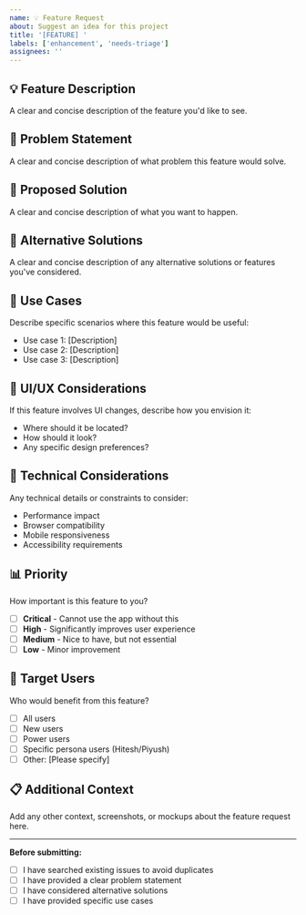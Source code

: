 ```yaml
---
name: 💡 Feature Request
about: Suggest an idea for this project
title: '[FEATURE] '
labels: ['enhancement', 'needs-triage']
assignees: ''
---
```


## 💡 Feature Description
A clear and concise description of the feature you'd like to see.

## 🎯 Problem Statement
A clear and concise description of what problem this feature would solve.

## 💭 Proposed Solution
A clear and concise description of what you want to happen.

## 🔄 Alternative Solutions
A clear and concise description of any alternative solutions or features you've considered.

## 📱 Use Cases
Describe specific scenarios where this feature would be useful:
- Use case 1: [Description]
- Use case 2: [Description]
- Use case 3: [Description]

## 🎨 UI/UX Considerations
If this feature involves UI changes, describe how you envision it:
- Where should it be located?
- How should it look?
- Any specific design preferences?

## 🔧 Technical Considerations
Any technical details or constraints to consider:
- Performance impact
- Browser compatibility
- Mobile responsiveness
- Accessibility requirements

## 📊 Priority
How important is this feature to you?
- [ ] **Critical** - Cannot use the app without this
- [ ] **High** - Significantly improves user experience
- [ ] **Medium** - Nice to have, but not essential
- [ ] **Low** - Minor improvement

## 🎯 Target Users
Who would benefit from this feature?
- [ ] All users
- [ ] New users
- [ ] Power users
- [ ] Specific persona users (Hitesh/Piyush)
- [ ] Other: [Please specify]

## 📋 Additional Context
Add any other context, screenshots, or mockups about the feature request here.

---

**Before submitting:**
- [ ] I have searched existing issues to avoid duplicates
- [ ] I have provided a clear problem statement
- [ ] I have considered alternative solutions
- [ ] I have provided specific use cases
